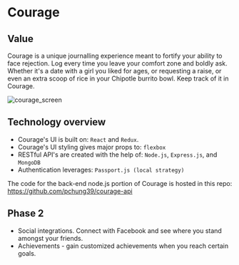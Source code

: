 # Courage

## Value

Courage is a unique journalling experience meant to fortify your ability to face rejection. Log every time you leave your comfort zone and boldly ask. Whether it's a date with a girl you liked for ages, or requesting a raise, or even an extra scoop of rice in your Chipotle burrito bowl. Keep track of it in Courage.

![courage_screen](https://cloud.githubusercontent.com/assets/3104259/25321608/be0d07a8-2864-11e7-9427-f2d30a63327d.png)

## Technology overview

* Courage's UI is built on: `React` and `Redux`.
* Courage's UI styling gives major props to: `flexbox`
* RESTful API's are created with the help of: `Node.js`, `Express.js`, and `MongoDB`  
* Authentication leverages: `Passport.js (local strategy)`

The code for the back-end node.js portion of Courage is hosted in this repo: https://github.com/pchung39/courage-api


## Phase 2

* Social integrations. Connect with Facebook and see where you stand amongst your friends.  
* Achievements - gain customized achievements when you reach certain goals.
